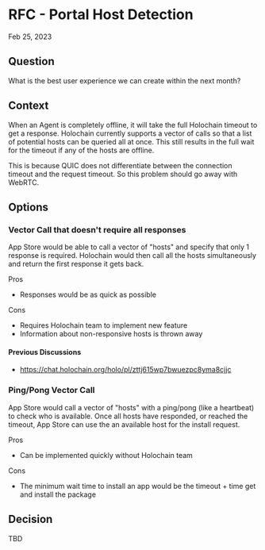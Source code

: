 
# RFC - Portal Host Detection

Feb 25, 2023


## Question

What is the best user experience we can create within the next month?


## Context

When an Agent is completely offline, it will take the full Holochain timeout to get a response.
Holochain currently supports a vector of calls so that a list of potential hosts can be queried all
at once.  This still results in the full wait for the timeout if any of the hosts are offline.

This is because QUIC does not differentiate between the connection timeout and the request timeout.
So this problem should go away with WebRTC.


## Options

### Vector Call that doesn't require all responses

App Store would be able to call a vector of "hosts" and specify that only 1 response is required.
Holochain would then call all the hosts simultaneously and return the first response it gets back.

Pros

- Responses would be as quick as possible

Cons

- Requires Holochain team to implement new feature
- Information about non-responsive hosts is thrown away

#### Previous Discussions

- https://chat.holochain.org/holo/pl/zttj615wp7bwuezpc8yma8cjjc


### Ping/Pong Vector Call

App Store would call a vector of "hosts" with a ping/pong (like a heartbeat) to check who is
available.  Once all hosts have responded, or reached the timeout, App Store can use the an
available host for the install request.

Pros

- Can be implemented quickly without Holochain team

Cons

- The minimum wait time to install an app would be the timeout + time get and install the package


## Decision

TBD
